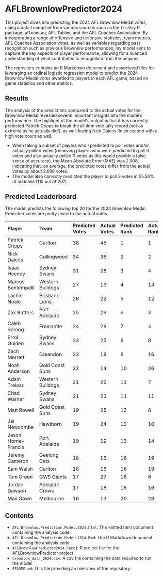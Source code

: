 # AFLBrownlowPredictor2024
This project dives into predicting the 2024 AFL Brownlow Medal votes, using a data I compiled from various sources such as the `fitzRoy` R package, afl.com.au, AFL Tables, and the AFL Coaches Association. By incorporating a range of offensive and defensive statistics, team metrics, AFL Coaches Association votes, as well as variables regarding past recognition such as previous Brownlow performances; my model aims to capture the key aspects of player performance, allowing for a nuanced understanding of what contributes to recognition from the umpires.

The repository contains an R Markdown document and associated files for leveraging an ordinal logistic regression model to predict the 2024 Brownlow Medal votes awarded to players in each AFL game, based on game statistics and other metrics.

## Results
The analysis of the predictions compared to the actual votes for the Brownlow Medal revealed several important insights into the model’s performance. The highlight of the model's output is that it has correctly predicted Patrick Cripps to break the all time vote tally record (not as extreme as he actually did!), as well having Nick Daicos finish second with a high vote count as well.
- When taking a subset of players who I predicted to poll votes and/or actually polled votes (removing players who were predicted to poll 0 votes and also actually polled 0 votes as this would provide a false sense of accuracy), the Mean Absolute Error (MAE) was 2.008, indicating that, on average, the predicted votes differ from the actual votes by about 2.008 votes.
- The model also correctly predicted the player to poll 3 votes in 55.56% of matches (115 out of 207).

## Predicted Leaderboard

The model predicts the following top 20 for the 2024 Brownlow Medal. Predicted votes are pretty close to the actual votes.

| Player                  | Team                | Predicted Votes | Actual Votes | Predicted Rank | Actual Rank |
| :---------------------- | :------------------ | :-------------- | :----------- | :------------- | :---------- |
| Patrick Cripps           | Carlton             | 38              | 45           | 1              | 1           |
| Nick Daicos              | Collingwood         | 34              | 38           | 2              | 2           |
| Isaac Heeney             | Sydney Swans        | 31              | 28           | 3              | 4           |
| Marcus Bontempelli       | Western Bulldogs    | 27              | 19           | 4              | 14          |
| Lachie Neale             | Brisbane Lions      | 26              | 22           | 5              | 12          |
| Zak Butters              | Port Adelaide       | 25              | 29           | 6              | 3           |
| Caleb Serong             | Fremantle           | 24              | 28           | 7              | 4           |
| Errol Gulden             | Sydney Swans        | 23              | 25           | 8              | 8           |
| Zach Merrett             | Essendon            | 23              | 18           | 8              | 16          |
| Noah Anderson            | Gold Coast Suns     | 22              | 14           | 10             | 26          |
| Adam Treloar             | Western Bulldogs    | 21              | 26           | 11             | 7           |
| Chad Warner              | Sydney Swans        | 21              | 23           | 11             | 11          |
| Matt Rowell              | Gold Coast Suns     | 19              | 25           | 13             | 8           |
| Jai Newcombe             | Hawthorn            | 19              | 24           | 13             | 10          |
| Jason Horne-Francis      | Port Adelaide       | 19              | 19           | 13             | 14          |
| Jeremy Cameron           | Geelong Cats        | 18              | 16           | 16             | 19          |
| Sam Walsh                | Carlton             | 18              | 16           | 16             | 19          |
| Tom Green                | GWS Giants          | 17              | 27           | 18             | 6           |
| Jordan Dawson            | Adelaide Crows      | 17              | 18           | 18             | 16          |
| Max Gawn                 | Melbourne           | 16              | 13           | 20             | 28          |

## Contents
- `AFL.Brownlow.Prediction.Model.2024.html`: The knitted html document containing the analysis code.
- `AFL.Brownlow.Prediction.Model.2024.Rmd`: The R Markdown document containing the analysis code.
- `AFLBrownlowPredictor2024.Rproj`: R project file for the AFLBrownlowPredictor project.
- `brownlow_data_2024.csv`: A csv file containing the data required to run the model
- `README.md`: This file providing an overview of the repository.
